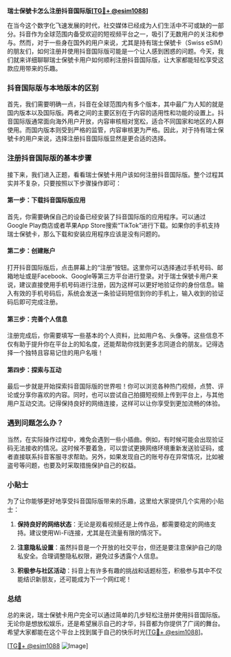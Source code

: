 **瑞士保號卡怎么注册抖音国际版[[TG💪+ @esim1088](https://t.me/s/esim1088)]**

在当今这个数字化飞速发展的时代，社交媒体已经成为人们生活中不可或缺的一部分。抖音作为全球范围内备受欢迎的短视频平台之一，吸引了无数用户的关注和参与。然而，对于一些身在国外的用户来说，尤其是持有瑞士保號卡（Swiss eSIM）的朋友们，如何注册并使用抖音国际版可能是一个让人感到困惑的问题。今天，我们就来详细聊聊瑞士保號卡用户如何顺利注册抖音国际版，让大家都能轻松享受这款应用带来的乐趣。

### 抖音国际版与本地版本的区别

首先，我们需要明确一点，抖音在全球范围内有多个版本，其中最广为人知的就是国内版本以及国际版。两者之间的主要区别在于内容的适用性和功能的设置上。抖音国际版通常面向海外用户开放，内容审核相对宽松，适合不同国家和地区的人群使用。而国内版本则受到严格的监管，内容审核更为严格。因此，对于持有瑞士保號卡的用户来说，选择注册抖音国际版显然是更合适的选择。

### 注册抖音国际版的基本步骤

接下来，我们进入正题，看看瑞士保號卡用户该如何注册抖音国际版。整个过程其实并不复杂，只要按照以下步骤操作即可：

#### 第一步：下载抖音国际版应用

首先，你需要确保自己的设备已经安装了抖音国际版的应用程序。可以通过Google Play商店或者苹果App Store搜索“TikTok”进行下载。如果你的手机支持瑞士保號卡，那么下载和安装应用程序应该是没有问题的。

#### 第二步：创建账户

打开抖音国际版后，点击屏幕上的“注册”按钮。这里你可以选择通过手机号码、邮箱地址或是Facebook、Google等第三方平台进行登录。对于瑞士保號卡用户来说，建议直接使用手机号码进行注册，因为这样可以更好地验证你的身份信息。输入有效的手机号码后，系统会发送一条验证码短信到你的手机上，输入收到的验证码后即可完成注册。

#### 第三步：完善个人信息

注册完成后，你需要填写一些基本的个人资料，比如用户名、头像等。这些信息不仅有助于提升你在平台上的知名度，还能帮助你找到更多志同道合的朋友。记得选择一个独特且容易记住的用户名哦！

#### 第四步：探索与互动

最后一步就是开始探索抖音国际版的世界啦！你可以浏览各种热门视频，点赞、评论或分享你喜欢的内容。同时，也可以尝试自己拍摄短视频上传到平台上，与其他用户互动交流。记得保持良好的网络连接，这样可以让你享受到更加流畅的体验。

### 遇到问题怎么办？

当然，在实际操作过程中，难免会遇到一些小插曲。例如，有时候可能会出现验证码无法接收的情况。这时候不要着急，可以尝试更换网络环境重新发送验证码，或者直接联系抖音客服寻求帮助。另外，如果发现自己的账号存在异常情况，比如被盗号等问题，也要及时采取措施保护自己的权益。

### 小贴士

为了让你能够更好地享受抖音国际版带来的乐趣，这里给大家提供几个实用的小贴士：

1. **保持良好的网络状态**：无论是观看视频还是上传作品，都需要稳定的网络支持。建议使用Wi-Fi连接，尤其是在流量有限的情况下。
   
2. **注意隐私设置**：虽然抖音是一个开放的社交平台，但还是要注意保护自己的隐私安全。合理调整隐私权限，避免过多透露个人信息。

3. **积极参与社区活动**：抖音上有许多有趣的挑战和话题标签，积极参与其中不仅能结识新朋友，还可能成为下一个网红呢！

### 总结

总的来说，瑞士保號卡用户完全可以通过简单的几步轻松注册并使用抖音国际版。无论你是想放松娱乐，还是希望展示自己的才华，抖音都为你提供了广阔的舞台。希望大家都能在这个平台上找到属于自己的快乐时光[[TG💪+ @esim1088](https://t.me/s/esim1088)]。

[[TG💪+ @esim1088](https://t.me/s/esim1088) ![Image](https://i.postimg.cc/4NQfJmqS/Snipaste-2025-05-13-00-14-12.png)]